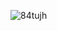 ![84tujh](https://github.com/ahmadbasyouni10/Tasks-App/assets/120362910/7258d1e8-aa2c-4da9-bbee-9265217cf93a)
